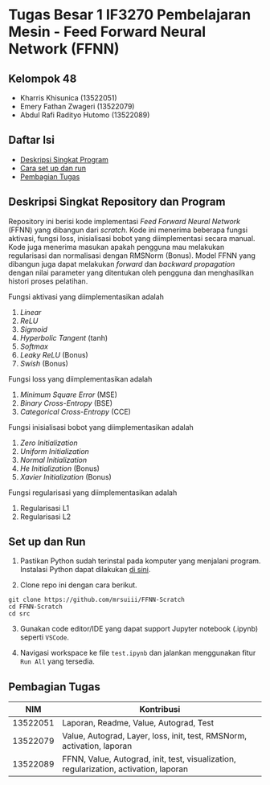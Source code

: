 # Tugas Besar 1 IF3270 Pembelajaran Mesin - Feed Forward Neural Network (FFNN)

## Kelompok 48
- Kharris Khisunica (13522051)
- Emery Fathan Zwageri (13522079)
- Abdul Rafi Radityo Hutomo (13522089)

## Daftar Isi

- [Deskripsi Singkat Program](#deskripsi)
- [Cara set up dan run](#set-up-dan-run)
- [Pembagian Tugas](#pembagian-tugas)


## Deskripsi Singkat Repository dan Program
Repository ini berisi kode implementasi _Feed Forward Neural Network_ (FFNN) yang dibangun dari _scratch_. Kode ini menerima beberapa fungsi aktivasi, fungsi loss, inisialisasi bobot yang diimplementasi secara manual. Kode juga menerima masukan apakah pengguna mau melakukan regularisasi dan normalisasi dengan RMSNorm (Bonus). Model FFNN yang dibangun juga dapat melakukan _forward_ dan _backward_ _propagation_ dengan nilai parameter yang ditentukan oleh pengguna dan menghasilkan histori proses pelatihan.  

Fungsi aktivasi yang diimplementasikan adalah
1. _Linear_
2. _ReLU_
3. _Sigmoid_
4. _Hyperbolic Tangent_ (tanh)
5. _Softmax_
6. _Leaky ReLU_ (Bonus)
7. _Swish_ (Bonus)

Fungsi loss yang diimplementasikan adalah
1. _Minimum Square Error_ (MSE)
2. _Binary Cross-Entropy_ (BSE)
3. _Categorical Cross-Entropy_ (CCE)

Fungsi inisialisasi bobot yang diimplementasikan adalah
1. _Zero Initialization_
2. _Uniform Initialization_
3. _Normal Initialization_
4. _He Initialization_ (Bonus)
5. _Xavier Initialization_ (Bonus)

Fungsi regularisasi yang diimplementasikan adalah
1. Regularisasi L1
2. Regularisasi L2

## Set up dan Run
1. Pastikan Python sudah terinstal pada komputer yang menjalani program. Instalasi Python dapat dilakukan [di sini](https://www.python.org/downloads/).

2. Clone repo ini dengan cara berikut.
```
git clone https://github.com/mrsuiii/FFNN-Scratch
cd FFNN-Scratch
cd src
```
3. Gunakan code editor/IDE yang dapat support Jupyter notebook (.ipynb) seperti `VSCode`.

4. Navigasi workspace ke file `test.ipynb` dan jalankan menggunakan fitur `Run All` yang tersedia.



## Pembagian Tugas

| NIM      | Kontribusi                                                                                                                                                                                                                            |
------------------------|--------------------------------------------------------------------------------------------------------------------------------------------------------------------------------------------------------------------------------|
| 13522051 | Laporan, Readme, Value, Autograd, Test                                                          |
| 13522079 | Value, Autograd, Layer, loss, init, test, RMSNorm, activation, laporan                                                          |
| 13522089 |FFNN, Value, Autograd, init, test, visualization, regularization, activation, laporan                                                          |